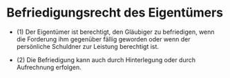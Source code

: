 # Befriedigungsrecht des Eigentümers

- (1) Der Eigentümer ist berechtigt, den Gläubiger zu befriedigen, wenn die Forderung ihm gegenüber fällig geworden oder wenn der persönliche Schuldner zur Leistung berechtigt ist.

- (2) Die Befriedigung kann auch durch Hinterlegung oder durch Aufrechnung erfolgen.


